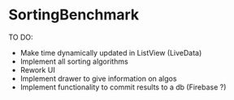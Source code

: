 # SortingBenchmark

TO DO:
- Make time dynamically updated in ListView (LiveData)
- Implement all sorting algorithms
- Rework UI
- Implement drawer to give information on algos
- Implement functionality to commit results to a db (Firebase ?)
